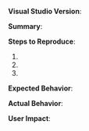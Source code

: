 **Visual Studio Version**:

**Summary**:


**Steps to Reproduce**:

1. 

2. 

3. 

**Expected Behavior**:

**Actual Behavior**:

**User Impact**:
